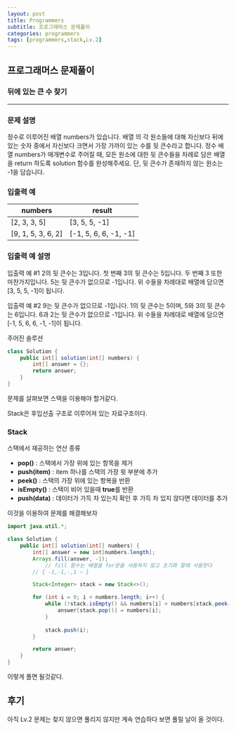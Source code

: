 ```yaml
---
layout: post
title: Programmers
subtitle: 프로그래머스 문제풀이
categories: programmers
tags: [programmers,stack,Lv.2]
---
```


## 프로그래머스 문제풀이 
### 뒤에 있는 큰 수 찾기  
---

### 문제 설명 

정수로 이루어진 배열 numbers가 있습니다. 배열 의 각 원소들에 대해 자신보다 뒤에 있는 숫자 중에서 자신보다 크면서 가장 가까이 있는 수를 뒷 큰수라고 합니다.
정수 배열 numbers가 매개변수로 주어질 때, 모든 원소에 대한 뒷 큰수들을 차례로 담은 배열을 return 하도록 solution 함수를 완성해주세요. 단, 뒷 큰수가 존재하지 않는 원소는 -1을 담습니다.

### 입출력 예

| numbers          | result         |
|-----------------|---------------|
| [2, 3, 3, 5]    | [3, 5, 5, -1] |
| [9, 1, 5, 3, 6, 2] | [-1, 5, 6, 6, -1, -1] |

### 입출력 예 설명

입출력 예 #1
2의 뒷 큰수는 3입니다. 첫 번째 3의 뒷 큰수는 5입니다. 두 번째 3 또한 마찬가지입니다. 5는 뒷 큰수가 없으므로 -1입니다. 위 수들을 차례대로 배열에 담으면 [3, 5, 5, -1]이 됩니다.

입출력 예 #2
9는 뒷 큰수가 없으므로 -1입니다. 1의 뒷 큰수는 5이며, 5와 3의 뒷 큰수는 6입니다. 6과 2는 뒷 큰수가 없으므로 -1입니다. 위 수들을 차례대로 배열에 담으면 [-1, 5, 6, 6, -1, -1]이 됩니다.


주어진 솔루션
```java
class Solution {
    public int[] solution(int[] numbers) {
        int[] answer = {};
        return answer;
    }
}
```

문제를 살펴보면 스택을 이용해야 할거같다.

Stack은 후입선출 구조로 이루어져 있는 자료구조이다.

### Stack

스택에서 재공하는 연산 종류
* **pop()** : 스택에서 가장 위에 있는 항목을 제거
* **push(item)** : item 하나를 스택의 가장 윗 부분에 추가
* **peek()** : 스택의 가장 위에 있는 항복을 반환
* **isEmpty()** : 스택이 비어 있을때 **true**를 반환
* **push(data)** : 데이터가 가득 차 있는지 확인 후 가득 차 있지 않다면 데이터를 추가 

이것을 이용하여 문제를 해결해보자


```java
import java.util.*;

class Solution {
    public int[] solution(int[] numbers) {
        int[] answer = new int[numbers.length];
		Arrays.fill(answer, -1); 
        	// fill 함수는 배열을 for문을 사용하지 않고 초기화 할때 사용한다
		// { -1,-1,-,1 ~ } 

		Stack<Integer> stack = new Stack<>();

		for (int i = 0; i < numbers.length; i++) {
			while (!stack.isEmpty() && numbers[i] > numbers[stack.peek()]) {
				answer[stack.pop()] = numbers[i];
			}
			
			stack.push(i);
		}

		return answer;
    }
}
```

이렇게 풀면 될것같다.

## 후기
아직 Lv.2 문제는 찾지 않으면 풀리지 않지만 계속 연습하다 보면 풀릴 날이 올 것이다.